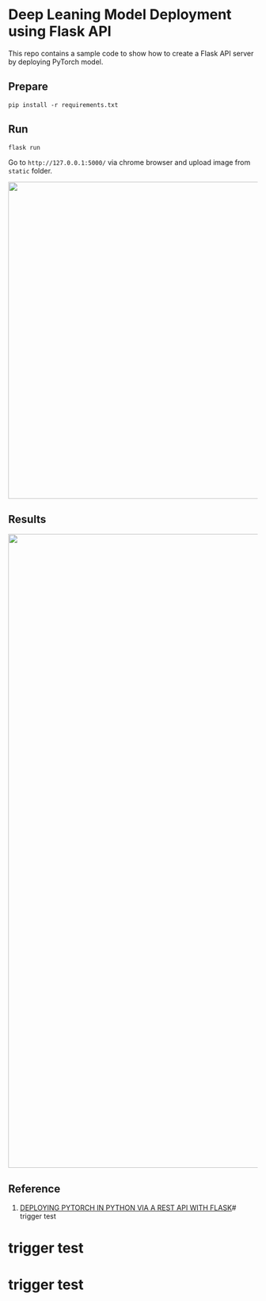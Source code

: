 # Deep Leaning Model Deployment using Flask API

This repo contains a sample code to show how to create a Flask API server by deploying PyTorch model. 

## Prepare 
```
pip install -r requirements.txt
```

## Run
```
flask run
```

Go to `http://127.0.0.1:5000/` via chrome browser and upload image from `static` folder. 

<p align="left"><img src="assets/guide.png" width="640"\></p>

## Results

<p align="left"><img src="assets/results.png" width="1280"\></p>

## Reference
  
1. [DEPLOYING PYTORCH IN PYTHON VIA A REST API WITH FLASK](https://pytorch.org/tutorials/intermediate/flask_rest_api_tutorial.html)# trigger test
# trigger test
# trigger test
